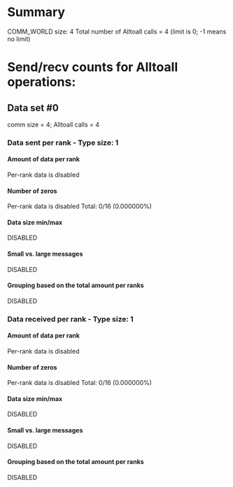 # Summary
COMM_WORLD size: 4
Total number of Alltoall calls = 4 (limit is 0; -1 means no limit)
# Send/recv counts for Alltoall operations:

## Data set #0

comm size = 4; Alltoall calls = 4

### Data sent per rank - Type size: 1

#### Amount of data per rank
Per-rank data is disabled

#### Number of zeros
Per-rank data is disabled
Total: 0/16 (0.000000%)

#### Data size min/max
DISABLED

#### Small vs. large messages
DISABLED


#### Grouping based on the total amount per ranks

DISABLED

### Data received per rank - Type size: 1

#### Amount of data per rank
Per-rank data is disabled

#### Number of zeros
Per-rank data is disabled
Total: 0/16 (0.000000%)

#### Data size min/max
DISABLED

#### Small vs. large messages
DISABLED


#### Grouping based on the total amount per ranks

DISABLED

